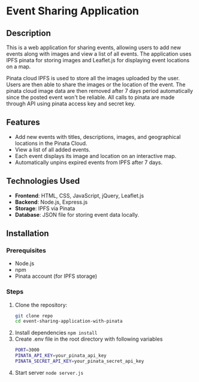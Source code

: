 # Event Sharing Application

## Description
This is a web application for sharing events, allowing users to add new events along with images and view a list of all events. The application uses IPFS pinata for storing images and Leaflet.js for displaying event locations on a map.

Pinata cloud IPFS is used to store all the images uploaded by the user. Users are then able to share the images or the location of the event. The pinata cloud image data are then removed after 7 days period automatically since the posted event won't be reliable. All calls to pinata are made through API using pinata access key and secret key.

## Features
- Add new events with titles, descriptions, images, and geographical locations in the Pinata Cloud.
- View a list of all added events.
- Each event displays its image and location on an interactive map.
- Automatically unpins expired events from IPFS after 7 days.

## Technologies Used
- **Frontend**: HTML, CSS, JavaScript, jQuery, Leaflet.js
- **Backend**: Node.js, Express.js
- **Storage**: IPFS via Pinata
- **Database**: JSON file for storing event data locally.

## Installation

### Prerequisites
- Node.js
- npm
- Pinata account (for IPFS storage)

### Steps
1. Clone the repository:
   ```bash
   git clone repo
   cd event-sharing-application-with-pinata
2. Install dependencies
    ```npm install```
3. Create .env file in the root directory with following variables
    ```bash
    PORT=3000
    PINATA_API_KEY=your_pinata_api_key
    PINATA_SECRET_API_KEY=your_pinata_secret_api_key
4. Start server 
    ```node server.js```
    

